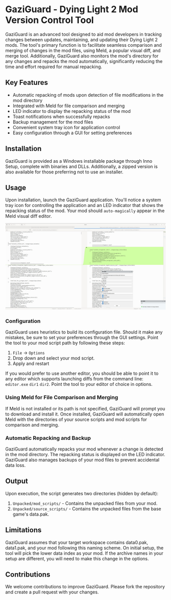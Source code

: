 # GaziGuard - Dying Light 2 Mod Version Control Tool

GaziGuard is an advanced tool designed to aid mod developers in tracking changes between updates, maintaining, and updating their Dying Light 2 mods. The tool's primary function is to facilitate seamless comparison and merging of changes in the mod files, using Meld, a popular visual diff, and merge tool. Additionally, GaziGuard also monitors the mod's directory for any changes and repacks the mod automatically, significantly reducing the time and effort required for manual repacking.

## Key Features
- Automatic repacking of mods upon detection of file modifications in the mod directory
- Integrated with Meld for file comparison and merging
- LED indicator to display the repacking status of the mod
- Toast notifications when successfully repacks
- Backup management for the mod files
- Convenient system tray icon for application control
- Easy configuration through a GUI for setting preferences

## Installation
GaziGuard is provided as a Windows installable package through Inno Setup, complete with binaries and DLLs. Additionally, a zipped version is also available for those preferring not to use an installer.

## Usage
Upon installation, launch the GaziGuard application. You'll notice a system tray icon for controlling the application and an LED indicator that shows the repacking status of the mod. Your mod should `auto-magically` appear in the Meld visual diff editor.

![GaziGuard UI Sample](https://github.com/dwunger/gazi-guard/blob/main/UI_sample.jpg?raw=true)

### Configuration
GaziGuard uses heuristics to build its configuration file. Should it make any mistakes, be sure to set your preferences through the GUI settings. Point the tool to your mod script path by following these steps:

1. `File` → `Options`
2. Drop down and select your mod script.
3. Apply and restart

If you would prefer to use another editor, you should be able to point it to any editor which supports launching diffs from the command line: `editor.exe` `dir1` `dir2`. Point the tool to your editor of choice in options.

### Using Meld for File Comparison and Merging
If Meld is not installed or its path is not specified, GaziGuard will prompt you to download and install it. Once installed, GaziGuard will automatically open Meld with the directories of your source scripts and mod scripts for comparison and merging.

### Automatic Repacking and Backup
GaziGuard automatically repacks your mod whenever a change is detected in the mod directory. The repacking status is displayed on the LED indicator. GaziGuard also manages backups of your mod files to prevent accidental data loss.

## Output

Upon execution, the script generates two directories (hidden by default):

1. `Unpacked/mod_scripts/` - Contains the unpacked files from your mod.
2. `Unpacked/source_scripts/` - Contains the unpacked files from the base game's data.pak.

## Limitations
GaziGuard assumes that your target workspace contains data0.pak, data1.pak, and your mod following this naming scheme. On initial setup, the tool will pick the lower data index as your mod. If the archive names in your setup are different, you will need to make this change in the options.

## Contributions
We welcome contributions to improve GaziGuard. Please fork the repository and create a pull request with your changes.
